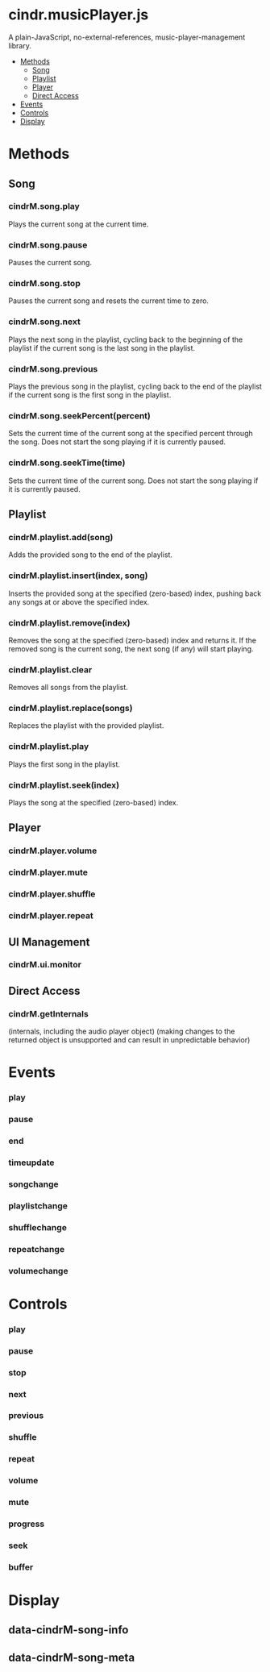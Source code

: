# cindr.musicPlayer.js
A plain-JavaScript, no-external-references, music-player-management library.
- [Methods](README.md#Methods)
  - [Song](README.md#Song)
  - [Playlist](README.md#Playlist)
  - [Player](README.md#Player)
  - [Direct Access](README.md#Direct-Access)
- [Events](README.md#Events)
- [Controls](README.md#Controls)
- [Display](README.md#Display)

# Methods


## Song


### cindrM.song.play
Plays the current song at the current time.

### cindrM.song.pause
Pauses the current song.

### cindrM.song.stop
Pauses the current song and resets the current time to zero.

### cindrM.song.next
Plays the next song in the playlist, cycling back to the beginning of the playlist if the current song is the last song in the playlist.

### cindrM.song.previous
Plays the previous song in the playlist, cycling back to the end of the playlist if the current song is the first song in the playlist.

### cindrM.song.seekPercent(percent)
Sets the current time of the current song at the specified percent through the song.  Does not start the song playing if it is currently paused.

### cindrM.song.seekTime(time)
Sets the current time of the current song.  Does not start the song playing if it is currently paused.

## Playlist


### cindrM.playlist.add(song)
Adds the provided song to the end of the playlist.

### cindrM.playlist.insert(index, song)
Inserts the provided song at the specified (zero-based) index, pushing back any songs at or above the specified index.

### cindrM.playlist.remove(index)
Removes the song at the specified (zero-based) index and returns it.  If the removed song is the current song, the next song (if any) will start playing.

### cindrM.playlist.clear
Removes all songs from the playlist.

### cindrM.playlist.replace(songs)
Replaces the playlist with the provided playlist.

### cindrM.playlist.play
Plays the first song in the playlist.

### cindrM.playlist.seek(index)
Plays the song at the specified (zero-based) index.

## Player


### cindrM.player.volume


### cindrM.player.mute


### cindrM.player.shuffle


### cindrM.player.repeat


## UI Management


### cindrM.ui.monitor


## Direct Access


### cindrM.getInternals
(internals, including the audio player object) (making changes to the returned object is unsupported and can result in unpredictable behavior)

# Events
### play
### pause
### end
### timeupdate
### songchange
### playlistchange
### shufflechange
### repeatchange
### volumechange

# Controls
### play
### pause
### stop
### next
### previous
### shuffle
### repeat
### volume
### mute
### progress
### seek
### buffer

# Display


## data-cindrM-song-info


## data-cindrM-song-meta

